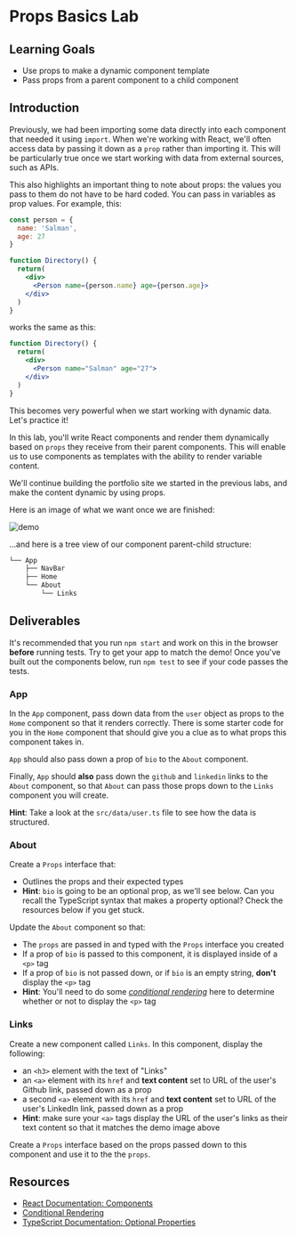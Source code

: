# Props Basics Lab

## Learning Goals

- Use props to make a dynamic component template
- Pass props from a parent component to a child component

## Introduction

Previously, we had been importing some data directly into each component that
needed it using `import`. When we're working with React, we'll often access data
by passing it down as a `prop` rather than importing it. This will be
particularly true once we start working with data from external sources, such as
APIs.

This also highlights an important thing to note about props: the values you pass 
to them do not have to be hard coded. You can pass in variables as prop values. 
For example, this: 

```jsx
const person = {
  name: 'Salman',
  age: 27
}

function Directory() {
  return(
    <div>
      <Person name={person.name} age={person.age}>
    </div>
  )
}
```

works the same as this: 

```jsx
function Directory() {
  return(
    <div>
      <Person name="Salman" age="27">
    </div>
  )
}
```

This becomes very powerful when we start working with dynamic data. Let's practice 
it!

In this lab, you'll write React components and render them dynamically based on
`props` they receive from their parent components. This will enable us to use
components as templates with the ability to render variable content.

We'll continue building the portfolio site we started in the previous labs, and
make the content dynamic by using props.

Here is an image of what we want once we are finished:

![demo](https://curriculum-content.s3.amazonaws.com/phase-2/phase-2-hooks-props-basics-lab/demo.png)

...and here is a tree view of our component parent-child structure:

```txt
└── App
    ├── NavBar
    ├── Home
    └── About
        └── Links
```

## Deliverables

It's recommended that you run `npm start` and work on this in the browser
**before** running tests. Try to get your app to match the demo! Once you've
built out the components below, run `npm test` to see if your code passes the 
tests.

### App

In the `App` component, pass down data from the `user` object as props to the
`Home` component so that it renders correctly. There is some starter code for
you in the `Home` component that should give you a clue as to what props this
component takes in.

`App` should also pass down a prop of `bio` to the `About` component.

Finally, `App` should **also** pass down the `github` and `linkedin` links to
the `About` component, so that `About` can pass those props down to the `Links`
component you will create.

**Hint**: Take a look at the `src/data/user.ts` file to see how the data is 
structured.

### About

Create a `Props` interface that:

- Outlines the props and their expected types 
- **Hint**: `bio` is going to be an optional prop, as we'll see below. Can you
recall the TypeScript syntax that makes a property optional? Check the resources
below if you get stuck.

Update the `About` component so that:

- The `props` are passed in and typed with the `Props` interface you created
- If a prop of `bio` is passed to this component, it is displayed inside of a
  `<p>` tag
- If a prop of `bio` is not passed down, or if `bio` is an empty string,
  **don't** display the `<p>` tag
- **Hint**: You'll need to do some [_conditional
  rendering_][conditional rendering] here to determine whether or not to display
  the `<p>` tag

### Links

Create a new component called `Links`. In this component, display the following:

- an `<h3>` element with the text of "Links"
- an `<a>` element with its `href` and **text content** set to URL of the user's
  Github link, passed down as a prop
- a second `<a>` element with its `href` and **text content** set to URL of the
  user's LinkedIn link, passed down as a prop
- **Hint**: make sure your `<a>` tags display the URL of the user's links as
  their text content so that it matches the demo image above

Create a `Props` interface based on the props passed down to this component and
use it to the the `props`. 

## Resources

- [React Documentation: Components](https://reactjs.org/docs/react-component.html)
- [Conditional Rendering][conditional rendering]
- [TypeScript Documentation: Optional Properties][optional properties]

[conditional rendering]: https://reactjs.org/docs/conditional-rendering.html
[optional properties]: (https://www.typescriptlang.org/docs/handbook/2/objects.html#optional-properties)
